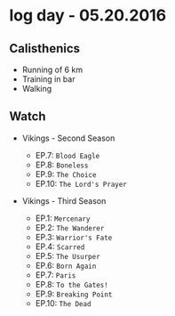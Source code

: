 # log day - 05.20.2016

## Calisthenics

- Running of 6 km
- Training in bar
- Walking


## Watch

- Vikings - Second Season
  - EP.7: `Blood Eagle`
  - EP.8: `Boneless`
  - EP.9: `The Choice`
  - EP.10: `The Lord's Prayer`

- Vikings - Third Season
  - EP.1: `Mercenary`
  - EP.2: `The Wanderer`
  - EP.3: `Warrior's Fate`
  - EP.4: `Scarred`
  - EP.5: `The Usurper`
  - EP.6: `Born Again`
  - EP.7: `Paris`
  - EP.8: `To the Gates!`
  - EP.9: `Breaking Point`
  - EP.10: `The Dead`

